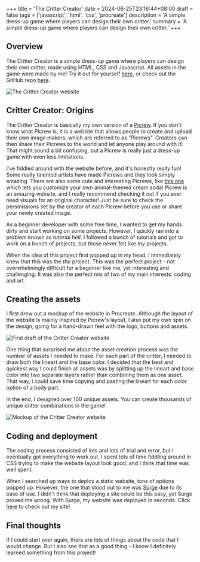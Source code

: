 +++
title = 'The Critter Creator'
date = 2024-06-25T23:16:44+08:00
draft = false
tags = ['javascript', 'html', 'css', 'procreate']
description = 'A simple dress-up game where players can design their own critter.'
summary = 'A simple dress-up game where players can design their own critter.'
+++

## Overview

The Critter Creator is a simple dress-up game where players can design their own critter, made using HTML, CSS and Javascript. All assets in the game were made by me! Try it out for yourself [here](https://critter-creator.surge.sh/), or check out the GitHub repo [here](https://github.com/herenali/critter-creator).

![The Critter Creator website](/images/projects/critter-creator/website-demo.png)

## Critter Creator: Origins

The Critter Creator is basically my own version of a [Picrew](https://picrew.me/en). If you don't know what Picrew is, it is a website that allows people to create and upload their own image makers, which are referred to as "Picrews". Creators can then share their Picrews to the world and let anyone play around with it! That might sound a bit confusing, but a Picrew is really just a dress-up game with even less limitations.

I've fiddled around with the website before, and it's honestly really fun! Some really talented artists have made Picrews and they look simply amazing. There are also some cute and interesting Picrews, like [this one](https://picrew.me/en/image_maker/2075394) which lets you customize your own animal-themed cream soda! Picrew is an amazing website, and I really recommend checking it out if you ever need visuals for an original character! Just be sure to check the persmissions set by the creator of each Picrew before you use or share your newly created image.

As a beginner developer with some free time, I wanted to get my hands dirty and start working on some projects. However, I quickly ran into a problem known as *tutorial hell*. I followed a bunch of tutorials and got to work on a bunch of projects, but those never felt like *my* projects. 

When the idea of this project first popped up in my head, I immediately knew that this was the *the* project. This was the perfect project - not overwhelmingly difficult for a beginner like me, yet interesting and challenging. It was also the perfect mix of two of my main interests: coding and art.

## Creating the assets

I first drew out a mockup of the website in Procreate. Although the layout of the website is mainly inspired by Picrew's layout, I also put my own spin on the design, going for a hand-drawn feel with the logo, buttons and assets.

![First draft of the Critter Creator website](/images/projects/critter-creator/website-draft.png)

One thing that surprised me about the asset creation process was the number of assets I needed to make. For each part of the critter, I needed to draw both the lineart and the base color. I decided that the best and quickest way I could finish all assets was by splitting up the lineart and base color into two separate layers rather than combining them as one asset. That way, I could save time copying and pasting the lineart for each color option of a body part.

In the end, I designed over 100 unique assets. You can create thousands of unique critter combinations in the game!

![Mockup of the Critter Creator website](/images/projects/critter-creator/website-mockup.png)

## Coding and deployment

The coding process consisted of lots and lots of trial and error, but I eventually got everything to work out. I spent lots of time fiddling around in CSS trying to make the website layout look good, and I think that time was well spent.

When I searched up ways to deploy a static website, tons of options popped up. However, the one that stood out to me was [Surge](https://surge.sh/) due to its ease of use. I didn't think that deploying a site could be this easy, yet Surge proved me wrong. With Surge, my website was deployed in seconds. Click [here](https://critter-creator.surge.sh/) to check out my site!

## Final thoughts

If I could start over again, there are lots of things about the code that I would change. But I also see that as a good thing - I know I definitely learned something from this project!